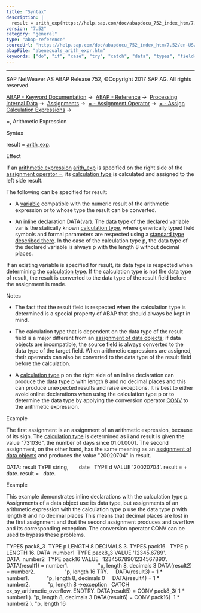 ```yaml
---
title: "Syntax"
description: |
  result = arith_exp(https://help.sap.com/doc/abapdocu_752_index_htm/7.52/en-US/abapcompute_arith.htm). Effect If an arithmetic expression(https://help.sap.com/doc/abapdocu_752_index_htm/7.52/en-US/abenarithmetic_expression_glosry.htm 'Glossary Entry') arith_exp(https://help.sap.com/doc/abapdo
version: "7.52"
category: "general"
type: "abap-reference"
sourceUrl: "https://help.sap.com/doc/abapdocu_752_index_htm/7.52/en-US/abenequals_arith_expr.htm"
abapFile: "abenequals_arith_expr.htm"
keywords: ["do", "if", "case", "try", "catch", "data", "types", "field-symbol", "abenequals", "arith", "expr"]
---
```


* * *

SAP NetWeaver AS ABAP Release 752, ©Copyright 2017 SAP AG. All rights reserved.

[ABAP - Keyword Documentation](https://help.sap.com/doc/abapdocu_752_index_htm/7.52/en-US/abenabap.htm) →  [ABAP - Reference](https://help.sap.com/doc/abapdocu_752_index_htm/7.52/en-US/abenabap_reference.htm) →  [Processing Internal Data](https://help.sap.com/doc/abapdocu_752_index_htm/7.52/en-US/abenabap_data_working.htm) →  [Assignments](https://help.sap.com/doc/abapdocu_752_index_htm/7.52/en-US/abenvalue_assignments.htm) →  [\= - Assignment Operator](https://help.sap.com/doc/abapdocu_752_index_htm/7.52/en-US/abenequals_operator.htm) →  [\= - Assign Calculation Expressions](https://help.sap.com/doc/abapdocu_752_index_htm/7.52/en-US/abenequals_calc_expr.htm) → 

\=, Arithmetic Expression

Syntax

result = [arith\_exp](https://help.sap.com/doc/abapdocu_752_index_htm/7.52/en-US/abapcompute_arith.htm).

Effect

If an [arithmetic expression](https://help.sap.com/doc/abapdocu_752_index_htm/7.52/en-US/abenarithmetic_expression_glosry.htm "Glossary Entry") [arith\_exp](https://help.sap.com/doc/abapdocu_752_index_htm/7.52/en-US/abapcompute_arith.htm) is specified on the right side of the [assignment operator \=](https://help.sap.com/doc/abapdocu_752_index_htm/7.52/en-US/abenequals_operator.htm), its [calculation type](https://help.sap.com/doc/abapdocu_752_index_htm/7.52/en-US/abencalculation_type_glosry.htm "Glossary Entry") is calculated and assigned to the left side result.

The following can be specified for result:

-   A [variable](https://help.sap.com/doc/abapdocu_752_index_htm/7.52/en-US/abenvariable_glosry.htm "Glossary Entry") compatible with the numeric result of the arithmetic expression or to whose type the result can be converted.
    
-   An inline declaration [DATA(var)](https://help.sap.com/doc/abapdocu_752_index_htm/7.52/en-US/abendata_inline.htm). The data type of the declared variable var is the statically known [calculation type](https://help.sap.com/doc/abapdocu_752_index_htm/7.52/en-US/abencalculation_type_glosry.htm "Glossary Entry"), where generically typed field symbols and formal parameters are respected using a [standard type](https://help.sap.com/doc/abapdocu_752_index_htm/7.52/en-US/abenstandard_type_glosry.htm "Glossary Entry") [described there](https://help.sap.com/doc/abapdocu_752_index_htm/7.52/en-US/abenarith_type.htm). In the case of the calculation type p, the data type of the declared variable is always p with the length 8 without decimal places.
    

If an existing variable is specified for result, its data type is respected when determining the [calculation type](https://help.sap.com/doc/abapdocu_752_index_htm/7.52/en-US/abenarith_type.htm). If the calculation type is not the data type of result, the result is converted to the data type of the result field before the assignment is made.

Notes

-   The fact that the result field is respected when the calculation type is determined is a special property of ABAP that should always be kept in mind.
    
-   The calculation type that is dependent on the data type of the result field is a major different from an [assignment of data objects](https://help.sap.com/doc/abapdocu_752_index_htm/7.52/en-US/abapmove.htm); if data objects are incompatible, the source field is always converted to the data type of the target field. When arithmetic expressions are assigned, their operands can also be converted to the data type of the result field before the calculation.
    
-   A [calculation type](https://help.sap.com/doc/abapdocu_752_index_htm/7.52/en-US/abencalculation_type_glosry.htm "Glossary Entry") p on the right side of an inline declaration can produce the data type p with length 8 and no decimal places and this can produce unexpected results and raise exceptions. It is best to either avoid online declarations when using the calculation type p or to determine the data type by applying the conversion operator [CONV](https://help.sap.com/doc/abapdocu_752_index_htm/7.52/en-US/abenconstructor_expression_conv.htm) to the arithmetic expression.
    

Example

The first assignment is an assignment of an arithmetic expression, because of its sign. The [calculation type](https://help.sap.com/doc/abapdocu_752_index_htm/7.52/en-US/abenarith_type.htm) is determined as i and result is given the value "731036", the number of days since 01.01.0001. The second assignment, on the other hand, has the same meaning as an [assignment of data objects](https://help.sap.com/doc/abapdocu_752_index_htm/7.52/en-US/abapmove.htm) and produces the value "20020704" in result.

DATA: result TYPE string,
      date   TYPE d VALUE '20020704'.
result = + date.
result =   date.

Example

This example demonstrates inline declarations with the calculation type p. Assignments of a data object use its data type, but assignments of an arithmetic expression with the calculation type p use the data type p with length 8 and no decimal places This means that decimal places are lost in the first assignment and that the second assignment produces and overflow and its corresponding exception. The conversion operator CONV can be used to bypass these problems.

TYPES pack8\_3  TYPE p LENGTH 8 DECIMALS 3.
TYPES pack16   TYPE p LENGTH 16.
DATA  number1  TYPE pack8\_3 VALUE '12345.6789'.
DATA  number2  TYPE pack16 VALUE  '12345678901234567890'.
DATA(result1) = number1.                    "p, length 8, decimals 3
DATA(result2) = number2.                    "p, length 16
TRY.
    DATA(result3) = 1 \* number1.            "p, length 8, decimals 0
    DATA(result4) = 1 \* number2.            "p, length 8 ->exception
  CATCH cx\_sy\_arithmetic\_overflow.
ENDTRY.
DATA(result5) = CONV pack8\_3( 1 \* number1 ). "p, length 8, decimals 3
DATA(result6) = CONV pack16(  1 \* number2 ). "p, length 16